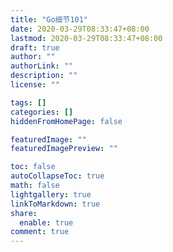 ```yaml
---
title: "Go细节101"
date: 2020-03-29T08:33:47+08:00
lastmod: 2020-03-29T08:33:47+08:00
draft: true
author: ""
authorLink: ""
description: ""
license: ""

tags: []
categories: []
hiddenFromHomePage: false

featuredImage: ""
featuredImagePreview: ""

toc: false
autoCollapseToc: true
math: false
lightgallery: true
linkToMarkdown: true
share:
  enable: true
comment: true
---
```


<!--more-->
